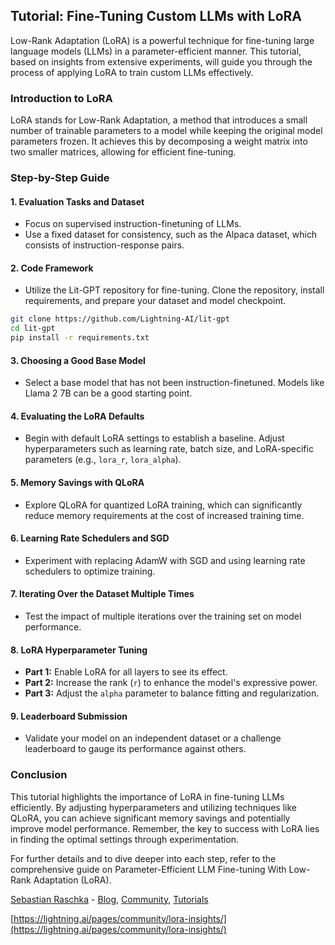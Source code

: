 ## Tutorial: Fine-Tuning Custom LLMs with LoRA

Low-Rank Adaptation (LoRA) is a powerful technique for fine-tuning large language models (LLMs) in a parameter-efficient manner. This tutorial, based on insights from extensive experiments, will guide you through the process of applying LoRA to train custom LLMs effectively.

### Introduction to LoRA

LoRA stands for Low-Rank Adaptation, a method that introduces a small number of trainable parameters to a model while keeping the original model parameters frozen. It achieves this by decomposing a weight matrix into two smaller matrices, allowing for efficient fine-tuning.

### Step-by-Step Guide

#### 1. **Evaluation Tasks and Dataset**

- Focus on supervised instruction-finetuning of LLMs.
- Use a fixed dataset for consistency, such as the Alpaca dataset, which consists of instruction-response pairs.

#### 2. **Code Framework**

- Utilize the Lit-GPT repository for fine-tuning. Clone the repository, install requirements, and prepare your dataset and model checkpoint.

```bash
git clone https://github.com/Lightning-AI/lit-gpt
cd lit-gpt
pip install -r requirements.txt
```

#### 3. **Choosing a Good Base Model**

- Select a base model that has not been instruction-finetuned. Models like Llama 2 7B can be a good starting point.

#### 4. **Evaluating the LoRA Defaults**

- Begin with default LoRA settings to establish a baseline. Adjust hyperparameters such as learning rate, batch size, and LoRA-specific parameters (e.g., `lora_r`, `lora_alpha`).

#### 5. **Memory Savings with QLoRA**

- Explore QLoRA for quantized LoRA training, which can significantly reduce memory requirements at the cost of increased training time.

#### 6. **Learning Rate Schedulers and SGD**

- Experiment with replacing AdamW with SGD and using learning rate schedulers to optimize training.

#### 7. **Iterating Over the Dataset Multiple Times**

- Test the impact of multiple iterations over the training set on model performance.

#### 8. **LoRA Hyperparameter Tuning**

- **Part 1:** Enable LoRA for all layers to see its effect.
- **Part 2:** Increase the rank (`r`) to enhance the model's expressive power.
- **Part 3:** Adjust the `alpha` parameter to balance fitting and regularization.

#### 9. **Leaderboard Submission**

- Validate your model on an independent dataset or a challenge leaderboard to gauge its performance against others.

### Conclusion

This tutorial highlights the importance of LoRA in fine-tuning LLMs efficiently. By adjusting hyperparameters and utilizing techniques like QLoRA, you can achieve significant memory savings and potentially improve model performance. Remember, the key to success with LoRA lies in finding the optimal settings through experimentation.

For further details and to dive deeper into each step, refer to the comprehensive guide on Parameter-Efficient LLM Fine-tuning With Low-Rank Adaptation (LoRA).

[Sebastian Raschka](https://lightning.ai/pages/author/sebastian-raschka/ "Posts by Sebastian Raschka") - [Blog](https://lightning.ai/pages/category/blog/), [Community](https://lightning.ai/pages/category/community/), [Tutorials](https://lightning.ai/pages/category/community/tutorial/)

[https://lightning.ai/pages/community/lora-insights/](https://lightning.ai/pages/community/lora-insights/)
